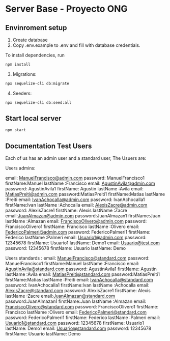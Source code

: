 # Server Base - Proyecto ONG


## Envinroment setup

1) Create database
2) Copy .env.example to .env and fill with database credentials.

To install dependencies, run
``` bash
npm install
```

3) Migrations:
``` bash
npx sequelize-cli db:migrate
```

4) Seeders:
``` bash
npx sequelize-cli db:seed:all
```

## Start local server

``` bash
npm start
```


## Documentation Test Users
Each of us has an admin user and a standard user, The Usuers are:

Users admins:

email: ManuelFrancisco@admin.com     password: ManuelFrancisco1  firstName:Manuel  lastName :Francisco
email: AgustinAvila@admin.com    password: AgustinAvila1  firstName: Agustin  lastName :Avila
email: MatiasPreiti@admin.com   password:MatiasPreiti1  firstName:Matias  lastName :Preiti
email: IvanAchocalla@admin.com   password: IvanAchocalla1 firstName:Ivan  lastName :Achocalla
email: AlexisZacre@admin.com    password: AlexisZacre1 firstName: Alexis lastName :Zacre
email:JuanAlmazan@admin.com    password:JuanAlmazan1  firstName:Juan  lastName :Almazan
email: FranciscoOlivero@admin.com   password: FranciscoOlivero1 firstName: Francisco  lastName :Olivero
email: FedericoPalmeri@admin.com   password: FedericoPalmeri1 firstName: Federico lastName :Palmeri 
email: Usuario1@admin.com   password: 12345678   firstName: Usuario1   lastName: Demo1 
email: Usuario@test.com   password: 12345678   firstName: Usuario  lastName: Demo




Users standards :
email: ManuelFrancisco@standard.com     password: ManuelFrancisco1  firstName:Manuel  lastName :Francisco
email: AgustinAvila@standard.com    password: AgustinAvila1  firstName: Agustin  lastName :Avila
email: MatiasPreiti@standard.com   password:MatiasPreiti1  firstName:Matias  lastName :Preiti
email: IvanAchocalla@standard.com   password: IvanAchocalla1 firstName:Ivan  lastName :Achocalla
email: AlexisZacre@standard.com    password: AlexisZacre1 firstName: Alexis  lastName :Zacre
email:JuanAlmazan@standard.com    password:JuanAlmazan1  firstName:Juan   lastName :Almazan
email: FranciscoOlivero@standard.com   password: FranciscoOlivero1 firstName: Francisco  lastName :Olivero
email: FedericoPalmeri@standard.com   password: FedericoPalmeri1 firstName: Federico   lastName :Palmeri 
email: Usuario1@standard.com   password: 12345678   firstName: Usuario1   lastName: Demo1 
email: Usuario@standard.com   password: 12345678   firstName: Usuario  lastName: Demo





